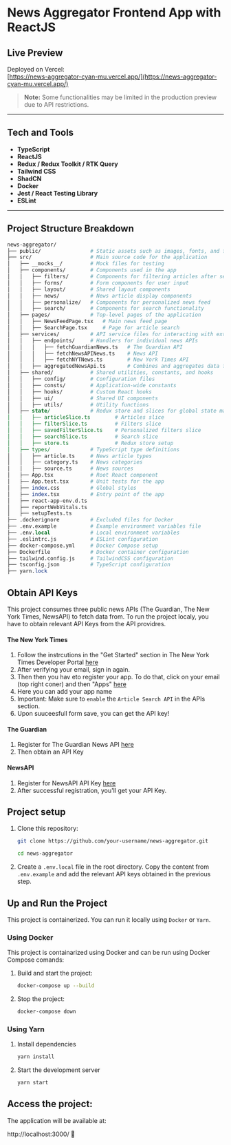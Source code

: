 # News Aggregator Frontend App with ReactJS

## Live Preview

Deployed on Vercel:  
[https://news-aggregator-cyan-mu.vercel.app/](https://news-aggregator-cyan-mu.vercel.app/)

> **Note:** Some functionalities may be limited in the production preview due to API restrictions.

---

## Tech and Tools

- **TypeScript**
- **ReactJS**
- **Redux / Redux Toolkit / RTK Query**
- **Tailwind CSS**
- **ShadCN**
- **Docker**
- **Jest / React Testing Library**
- **ESLint**

---

## Project Structure Breakdown

```pl
news-aggregator/
├── public/                # Static assets such as images, fonts, and favicon
├── src/                   # Main source code for the application
│   ├── __mocks__/         # Mock files for testing
│   ├── components/        # Components used in the app
│   │   ├── filters/       # Components for filtering articles after search
│   │   ├── forms/         # Form components for user input
│   │   ├── layout/        # Shared layout components
│   │   ├── news/          # News article display components
│   │   ├── personalize/   # Components for personalized news feed
│   │   ├── search/        # Components for search functionality
│   ├── pages/             # Top-level pages of the application
│   │   ├── NewsFeedPage.tsx   # Main news feed page
│   │   ├── SearchPage.tsx     # Page for article search
│   ├── services/          # API service files for interacting with external news sources
│   │   ├── endpoints/     # Handlers for individual news APIs
│   │   │   ├── fetchGuardianNews.ts   # The Guardian API
│   │   │   ├── fetchNewsAPINews.ts    # News API
│   │   │   ├── fetchNYTNews.ts        # New York Times API
│   │   ├── aggregatedNewsApi.ts       # Combines and aggregates data from all APIs
│   ├── shared/            # Shared utilities, constants, and hooks
│   │   ├── config/        # Configuration files
│   │   ├── consts/        # Application-wide constants
│   │   ├── hooks/         # Custom React hooks
│   │   ├── ui/            # Shared UI components
│   │   ├── utils/         # Utility functions
│   ├── state/             # Redux store and slices for global state management
│   │   ├── articleSlice.ts        # Articles slice
│   │   ├── filterSlice.ts         # Filters slice
│   │   ├── savedFilterSlice.ts    # Personalized filters slice
│   │   ├── searchSlice.ts         # Search slice
│   │   ├── store.ts               # Redux store setup
│   ├── types/             # TypeScript type definitions
│   │   ├── article.ts     # News article types
│   │   ├── category.ts    # News categories
│   │   ├── source.ts      # News sources
│   ├── App.tsx            # Root React component
│   ├── App.test.tsx       # Unit tests for the app
│   ├── index.css          # Global styles
│   ├── index.tsx          # Entry point of the app
│   ├── react-app-env.d.ts
│   ├── reportWebVitals.ts
│   ├── setupTests.ts
├── .dockerignore          # Excluded files for Docker
├── .env.example           # Example environment variables file
├── .env.local             # Local environment variables
├── .eslintrc.js           # ESLint configuration
├── docker-compose.yml     # Docker Compose setup
├── Dockerfile             # Docker container configuration
├── tailwind.config.js     # TailwindCSS configuration
├── tsconfig.json          # TypeScript configuration
├── yarn.lock
```

## Obtain API Keys

This project consumes three public news APIs (The Guardian, The New York Times, NewsAPI) to fetch data from. To run the project localy, you have to obtain relevant API Keys from the API providres.

#### The New York Times

1. Follow the instrcutions in the "Get Started" section in The New York Times Developer Portal [here](https://developer.nytimes.com/get-started)
2. After verifying your email, sign in again.
3. Then then you hav eto register your app. To do that, click on your email (top right coner) and then "Apps" [here](https://developer.nytimes.com/my-apps)
4. Here you can add your app name
5. Important: Make sure to `enable` the `Article Search API` in the APIs section.
6. Upon suuceesfull form save, you can get the API key!

#### The Guardian

1. Register for The Guardian News API [here](https://bonobo.capi.gutools.co.uk/register/developer)
2. Then obtain an API Key

#### NewsAPI

1. Register for NewsAPI API Key [here](https://newsapi.org/register)
2. After successful registration, you'll get your API Key.

## Project setup

1. Clone this repository:

   ```bash
   git clone https://github.com/your-username/news-aggregator.git

   cd news-aggregator
   ```

2. Create a `.env.local` file in the root directory. Copy the content from `.env.example` and add the relevant API keys obtained in the previous step.

## Up and Run the Project

This project is containerized. You can run it locally using `Docker` or `Yarn`.

### Using Docker

This project is containarized using Docker and can be run using Docker Compose comands:

1. Build and start the project:

   ```bash
   docker-compose up --build
   ```

2. Stop the project:

   ```bash
   docker-compose down
   ```

### Using Yarn

1. Install dependencies
   ```bash
   yarn install
   ```
2. Start the development server
   ```bash
   yarn start
   ```

## Access the project:

The application will be available at:

http://localhost:3000/ 🚀
